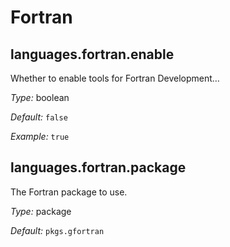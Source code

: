   # Fortran
  


## languages\.fortran\.enable

Whether to enable tools for Fortran Development…



*Type:*
boolean



*Default:*
` false `



*Example:*
` true `



## languages\.fortran\.package



The Fortran package to use\.



*Type:*
package



*Default:*
` pkgs.gfortran `

